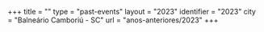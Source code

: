 +++
title = ""
type = "past-events"
layout = "2023"
identifier = "2023"
city = "Balneário Camboriú - SC"
url = "anos-anteriores/2023"
+++